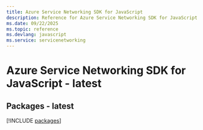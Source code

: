 ```yaml
---
title: Azure Service Networking SDK for JavaScript
description: Reference for Azure Service Networking SDK for JavaScript
ms.date: 09/22/2025
ms.topic: reference
ms.devlang: javascript
ms.service: servicenetworking
---
```

# Azure Service Networking SDK for JavaScript - latest
## Packages - latest
[!INCLUDE [packages](service-networking-index.md)]